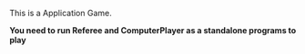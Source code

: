 This is a Application Game.

<b>You need to run Referee and ComputerPlayer as a standalone programs to play</b>